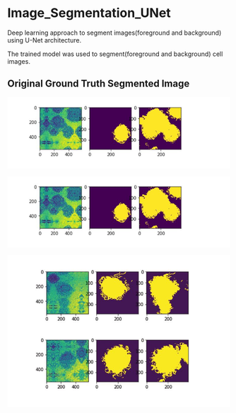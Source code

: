 # Image_Segmentation_UNet

 Deep learning approach to segment images(foreground and background) using U-Net architecture. 
 
 The trained model was used to segment(foreground and background) cell images.
 
 ## Original   Ground Truth   Segmented Image
 
 <p align="center">
  <img src="/images/seg1.JPG">
</p>
 
 ![seg1](/images/seg1.JPG)
 
 ![seg_2](/images/seg2.JPG)
